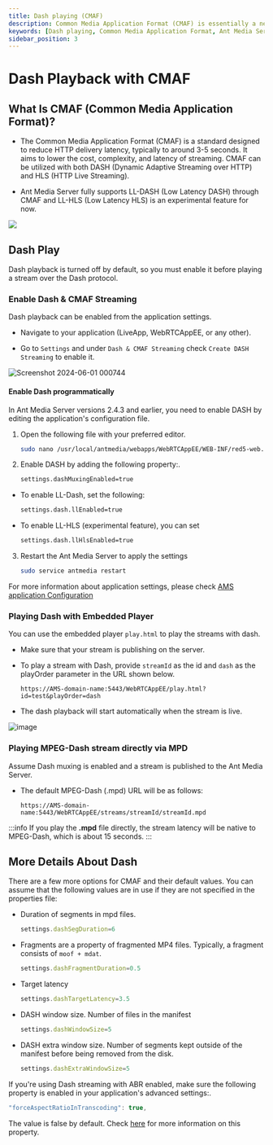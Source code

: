 ```yaml
---
title: Dash playing (CMAF) 
description: Common Media Application Format (CMAF) is essentially a new format to reduce HTTP delivery latency, as it aims to reduce the cost, complexity, and latency of streaming.
keywords: [Dash playing, Common Media Application Format, Ant Media Server Documentation, Ant Media Server Tutorials]
sidebar_position: 3
---
```


# Dash Playback with CMAF

## What Is CMAF (Common Media Application Format)?

- The Common Media Application Format (CMAF) is a standard designed to reduce HTTP delivery latency, typically to around 3-5 seconds. It aims to lower the cost, complexity, and latency of streaming. CMAF can be utilized with both DASH (Dynamic Adaptive Streaming over HTTP) and HLS (HTTP Live Streaming).

- Ant Media Server fully supports LL-DASH (Low Latency DASH) through CMAF and LL-HLS (Low Latency HLS) is an experimental feature for now.

![](@site/static/img/126611-CMAF-Fig1-ORG.jpg)

## Dash Play

Dash playback is turned off by default, so you must enable it before playing a stream over the Dash protocol.

### Enable Dash & CMAF Streaming

Dash playback can be enabled from the application settings.

- Navigate to your application (LiveApp, WebRTCAppEE, or any other).

- Go to `Settings` and under `Dash & CMAF Streaming` check `Create DASH Streaming` to enable it.

 ![Screenshot 2024-06-01 000744](https://github.com/ant-media/ant-media-documentation/assets/86982446/32c0cb27-ca3f-4629-93e1-eae51ebfe04b)


#### Enable Dash programmatically

In Ant Media Server versions 2.4.3 and earlier, you need to enable DASH by editing the application's configuration file.

1. Open the following file with your preferred editor.

   ```bash
   sudo nano /usr/local/antmedia/webapps/WebRTCAppEE/WEB-INF/red5-web.properties
   ```

2. Enable DASH by adding the following property:.

   ```bash
   settings.dashMuxingEnabled=true
   ```

- To enable LL-Dash, set the following:

   ```bash
   settings.dash.llEnabled=true
   ```

- To enable LL-HLS (experimental feature), you can set

   ```bash
   settings.dash.llHlsEnabled=true
   ```

3. Restart the Ant Media Server to apply the settings

   ```bash
   sudo service antmedia restart
   ```

For more information about application settings, please check [AMS application Configuration](https://antmedia.io/docs/guides/configuration-and-testing/ams-application-configuration/)

### Playing Dash with Embedded Player

You can use the embedded player `play.html` to play the streams with dash.

- Make sure that your stream is publishing on the server.

- To play a stream with Dash, provide ```streamId``` as the id and ```dash``` as the playOrder parameter in the URL shown below.

   ```
   https://AMS-domain-name:5443/WebRTCAppEE/play.html?id=test&playOrder=dash
   ```

- The dash playback will start automatically when the stream is live.

![image](https://github.com/ant-media/ant-media-documentation/assets/86982446/a6ec69fe-c71e-4bd8-82c5-2b1676458751)

### Playing MPEG-Dash stream directly via MPD

Assume Dash muxing is enabled and a stream is published to the Ant Media Server.

- The default MPEG-Dash (.mpd) URL will be as follows:

   ```
  https://AMS-domain-name:5443/WebRTCAppEE/streams/streamId/streamId.mpd
  ```
  
:::info
If you play the **.mpd** file directly, the stream latency will be native to MPEG-Dash, which is about 15 seconds.
:::

## More Details About Dash

There are a few more options for CMAF and their default values. You can assume that the following values are in use if they are not specified in the properties file:

- Duration of segments in mpd files.

   ```js
   settings.dashSegDuration=6
  ```

- Fragments are a property of fragmented MP4 files. Typically, a fragment consists of `moof + mdat`.

   ```js
   settings.dashFragmentDuration=0.5
  ```

- Target latency

   ```js
   settings.dashTargetLatency=3.5
  ```    

- DASH window size. Number of files in the manifest

   ```js
   settings.dashWindowSize=5
  ```
    
- DASH extra window size. Number of segments kept outside of the manifest before being removed from the disk.

   ```js
   settings.dashExtraWindowSize=5
  ```    


If you're using Dash streaming with ABR enabled, make sure the following property is enabled in your application's advanced settings:.

```js
"forceAspectRatioInTranscoding": true,
```

The value is false by default. Check [here](https://antmedia.io/javadoc/io/antmedia/AppSettings.html#forceAspectRatioInTranscoding) for more information on this property.
